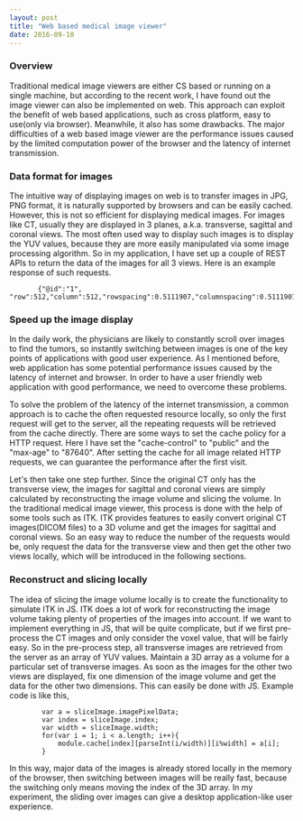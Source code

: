 ```yaml
---
layout: post
title: "Web based medical image viewer"
date: 2016-09-10
---
```

<h3>Overview</h3>
Traditional medical image viewers are either CS based or running on a single machine, but according to the recent work, I have found out the image viewer can also be implemented on web. This approach can exploit the benefit of web based applications, such as cross platform, easy to use(only via browser). Meanwhile, it also has some drawbacks. The major difficulties of a web based image viewer are the performance issues caused by the limited computation power of the browser and the latency of internet transmission.

<h3>Data format for images</h3>
The intuitive way of displaying images on web is to transfer images in JPG, PNG format, it is naturally supported by browsers and can be easily cached. However, this is not so efficient for displaying medical images. For images like CT, usually they are displayed in 3 planes, a.k.a. transverse, sagittal and coronal views. The most often used way to display such images is to display the YUV values, because they are more easily manipulated via some image processing algorithm. So in my application, I have set up a couple of REST APIs to return the data of the images for all 3 views. Here is an example response of such requests.

 ```
        {"@id":"1", "row":512,"column":512,"rowspacing":0.5111907,"columnspacing":0.5111907,"sliceLocation":0.0,"zPosition":null,"data":"45,43,54,53,53,27,8,23,0,54,83,76,50,24,53,23,23,24,63,87,50,62,60.....","intercept":1000}
 ```

<h3>Speed up the image display</h3>
In the daily work, the physicians are likely to constantly scroll over images to find the tumors, so instantly switching between images is one of the key points of applications with good user experience. As I mentioned before, web application has some potential performance issues caused by the latency of internet and browser. In order to have a user friendly web application with good performance, we need to overcome these problems.

To solve the problem of the latency of the internet transmission, a common approach is to cache the often requested resource locally, so only the first request will get to the server, all the repeating requests will be retrieved from the cache directly. There are some ways to set the cache policy for a HTTP request. Here I have set the "cache-control" to "public" and the "max-age" to "87640". After setting the cache for all image related HTTP requests, we can guarantee the performance after the first visit.

Let's then take one step further. Since the original CT only has the transverse view, the images for sagittal and coronal views are simply calculated by reconstructing the image volume and slicing the volume. In the traditional medical image viewer, this process is done with the help of some tools such as ITK. ITK provides features to easily convert original CT images(DICOM files) to a 3D volume and get the images for sagittal and coronal views. So an easy way to reduce the number of the requests would be, only request the data for the transverse view and then get the other two views locally, which will be introduced in the following sections.

<h3>Reconstruct and slicing locally</h3>
The idea of slicing the image volume locally is to create the functionality to simulate ITK in JS. ITK does a lot of work for reconstructing the image volume taking plenty of properties of the images into account. If we want to implement everything in JS, that will be quite complicate, but if we first pre-process the CT images and only consider the voxel value, that will be fairly easy. So in the pre-process step, all transverse images are retrieved from the server as an array of YUV values. Maintain a 3D array as a volume for a particular set of transverse images. As soon as the images for the other two views are displayed, fix one dimension of the image volume and get the data for the other two dimensions. This can easily be done with JS. Example code is like this,

```
        var a = sliceImage.imagePixelData;
        var index = sliceImage.index;
        var width = sliceImage.width;
        for(var i = 1; i < a.length; i++){
            module.cache[index][parseInt(i/width)][i%width] = a[i];
        }
```

In this way, major data of the images is already stored locally in the memory of the browser, then switching between images will be really fast, because the switching only means moving the index of the 3D array. In my experiment, the sliding over images can give a desktop application-like user experience.